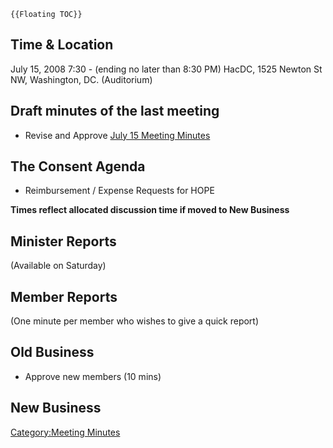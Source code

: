 ```{=mediawiki}
{{Floating TOC}}
```
## Time & Location

July 15, 2008 7:30 - (ending no later than 8:30 PM) HacDC, 1525 Newton
St NW, Washington, DC. (Auditorium)

## Draft minutes of the last meeting

-   Revise and Approve [ July 15 Meeting
    Minutes](Regular_Member_Meeting_Minutes_2008_07_15)

## The Consent Agenda

-   Reimbursement / Expense Requests for HOPE

**Times reflect allocated discussion time if moved to New Business**

## Minister Reports

(Available on Saturday)

## Member Reports

(One minute per member who wishes to give a quick report)

## Old Business

-   Approve new members (10 mins)

## New Business

[Category:Meeting Minutes](Category:Meeting_Minutes)
